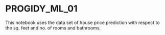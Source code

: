 # PROGIDY_ML_01
This notebook uses the data set of house price prediction with respect to the sq. feet and no. of rooms and bathrooms.
